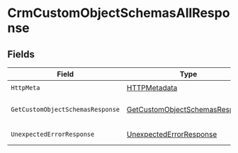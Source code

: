 # CrmCustomObjectSchemasAllResponse


## Fields

| Field                                                                                       | Type                                                                                        | Required                                                                                    | Description                                                                                 |
| ------------------------------------------------------------------------------------------- | ------------------------------------------------------------------------------------------- | ------------------------------------------------------------------------------------------- | ------------------------------------------------------------------------------------------- |
| `HttpMeta`                                                                                  | [HTTPMetadata](../../Models/Components/HTTPMetadata.md)                                     | :heavy_check_mark:                                                                          | N/A                                                                                         |
| `GetCustomObjectSchemasResponse`                                                            | [GetCustomObjectSchemasResponse](../../Models/Components/GetCustomObjectSchemasResponse.md) | :heavy_minus_sign:                                                                          | Custom object schemas                                                                       |
| `UnexpectedErrorResponse`                                                                   | [UnexpectedErrorResponse](../../Models/Components/UnexpectedErrorResponse.md)               | :heavy_minus_sign:                                                                          | Unexpected error                                                                            |
